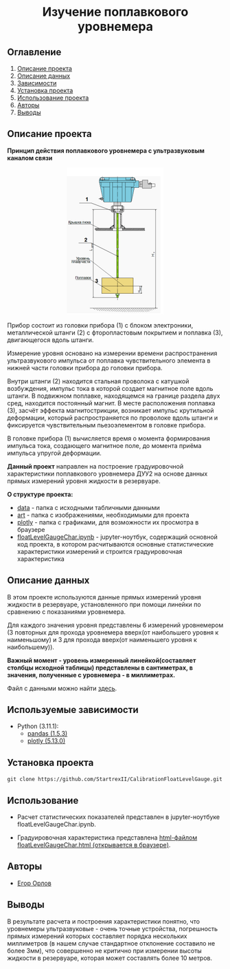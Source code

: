 # <center> Изучение поплавкового уровнемера </center>
## Оглавление
1. [Описание проекта](#Описание-проекта)
2. [Описание данных](#Описание-данных)
3. [Зависимости](#Используемые-зависимости)
4. [Установка проекта](#Установка-проекта)
5. [Использование проекта](#Использование)
6. [Авторы](#Авторы)
7. [Выводы](#выводы)

## Описание проекта

**Принцип действия поплавкового уровнемера с ультразвуковым каналом связи** 

<center> <img src=art/levelGaugeDesign.png> </center>

Прибор состоит из головки прибора (1) с блоком электроники, металлической штанги (2) с фторопластовым покрытием и поплавка (3), двигающегося вдоль штанги.

Измерение уровня основано на измерении времени распространения ультразвукового импульса от поплавка чувствительного элемента в нижней части головки прибора до головки прибора.

Внутри штанги (2) находится стальная проволока с катушкой возбуждения, импульс тока в которой создает магнитное поле вдоль штанги. В подвижном поплавке, находящемся на границе раздела двух сред, находится постоянный магнит. В месте расположения поплавка (3), засчёт эффекта магнитострикции, возникает импульс крутильной деформации, который распространяется по проволоке вдоль штанги и фиксируется чувствительным пьезоэлементом в головке прибора.

В головке прибора (1) вычисляется время о момента формирования импульса тока, создающего магнитное поле, до момента приёма импульса упругой деформации.


**Данный проект** направлен на построение градуировочной характеристики поплавкового уровнемера ДУУ2 на основе данных прямых измерений уровня жидкости в резервуаре.

**О структуре проекта:**
* [data](./data) - папка с исходными табличными данными
* [art](./art) - папка с изображениями, необходимыми для проекта 
* [plotly](./plotly) - папка с графиками, для возможности их просмотра в браузере
* [floatLevelGaugeChar.ipynb](./floatLevelGaugeChar.ipynb) - jupyter-ноутбук, содержащий основной код проекта, в котором расчитываются основные статистические характеристики измерений и строится градуировочная характеристика


## Описание данных
В этом проекте используются данные прямых измерений уровня жидкости в резервуаре, установленного при помощи линейки по сравнению с показаниями уровнемера.

Для каждого значения уровня представлены 6 измерений уровнемером (3 повторных для прохода уровнемера вверх(от наибольшего уровня к наименьшому) и 3 для прохода вверх(от наименьшего уровня к наибольшему)).

__Важный момент - уровень измеренный линейкой(составляет столбцы исходной таблицы) представлены в сантиметрах, в значения, полученные с уровнемера - в миллиметрах.__

Файл с данными можно найти [здесь](./data/directMeasurement.csv).

## Используемые зависимости
* Python (3.11.1):
    * [pandas (1.5.3)](https://pandas.pydata.org)
    * [plotly (5.13.0)](https://plotly.com/python/)

## Установка проекта

```
git clone https://github.com/StartrexII/CalibrationFloatLevelGauge.git
```

## Использование
* Расчет статистических показателей представлен в jupyter-ноутбуке floatLevelGaugeChar.ipynb.

* Градуировочная характеристика представлена [html-файлом floatLevelGaugeChar.html (открывается в браузере)](plotly/floatLevelGaugeChar.html 'Ссылка на файл с графиком').

## Авторы

* [Егор Орлов](https://vk.com/liquidlogic)

## Выводы

В результате расчета и построения характеристики понятно, что уровнемеры ультразвуковые - очень точные устройства, погрешность прямых измерений которых составляет порядка нескольких миллиметров (в нашем случае стандартное отклонение составило не более 3мм), что совершенно не критично при измерении высоты жидкости в резервуаре, которая может составлять более 10 метров.